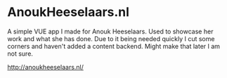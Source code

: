 # AnoukHeeselaars.nl

A simple VUE app I made for Anouk Heeselaars. Used to showcase her work and what she has done.
Due to it being needed quickly I cut some corners and haven't added a content backend. Might make that later I am not sure.

http://anoukheeselaars.nl/